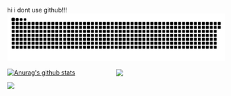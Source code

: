 hi i dont use github!!!
<img src="https://github.com/popbottoms/popbottoms/blob/output/github-contribution-grid-snake-dark.svg" alt="snake gif" />
<div style="display: flex; justify-content: center;">
    <a href="https://github.com/anuraghazra/github-readme-stats" style="flex: 50%;">
        <img align="center" src="https://github-readme-stats.vercel.app/api?username=popbottoms&show_icons=true&include_all_commits=true&theme=material-palenight&hide_border=true" alt="Anurag's github stats" />
    </a>
    <a href="https://github.com/popbottoms/github-readme-stats" style="flex: 50%;">
        <img align="center" src="https://github-readme-stats.vercel.app/api/top-langs/?username=popbottoms&layout=compact&theme=material-palenight&hide_border=true" />
    </a>
</div>


![](https://komarev.com/ghpvc/?username=popbottoms)

